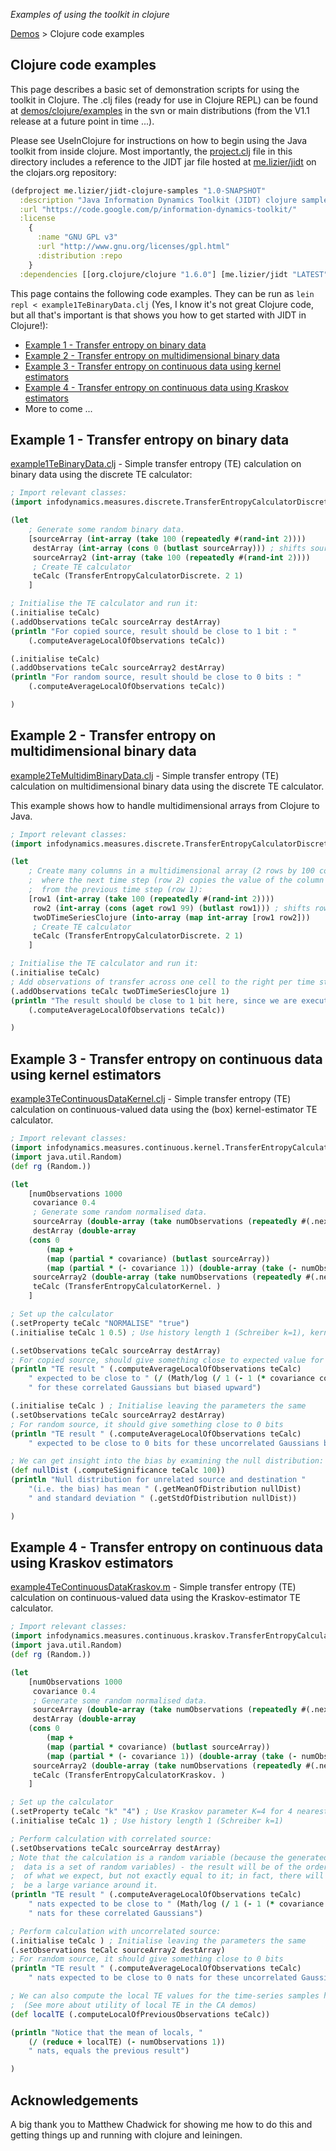 _Examples of using the toolkit in clojure_

[Demos](Demos) > Clojure code examples

## Clojure code examples

This page describes a basic set of demonstration scripts for using the toolkit in Clojure. The .clj files (ready for use in Clojure REPL) can be found at [demos/clojure/examples](../blob/master/demos/clojure/examples) in the svn or main distributions (from the V1.1 release at a future point in time ...).

Please see UseInClojure for instructions on how to begin using the Java toolkit from inside clojure. Most importantly, the [project.clj](../blob/master/demos/clojure/examples/project.clj) file in this directory includes a reference to the JIDT jar file hosted at [me.lizier/jidt](https://clojars.org/me.lizier/jidt) on the clojars.org repository:

```clojure
(defproject me.lizier/jidt-clojure-samples "1.0-SNAPSHOT"
  :description "Java Information Dynamics Toolkit (JIDT) clojure samples"
  :url "https://code.google.com/p/information-dynamics-toolkit/"
  :license
    {
      :name "GNU GPL v3"
      :url "http://www.gnu.org/licenses/gpl.html"
      :distribution :repo
    }
  :dependencies [[org.clojure/clojure "1.6.0"] [me.lizier/jidt "LATEST"] ])
```

This page contains the following code examples. They can be run as `lein repl < example1TeBinaryData.clj` (Yes, I know it's not great Clojure code, but all that's important is that shows you how to get started with JIDT in Clojure!):
  * [Example 1 - Transfer entropy on binary data](#example-1---transfer-entropy-on-binary-data)
  * [Example 2 - Transfer entropy on multidimensional binary data](#example-2---transfer-entropy-on-multidimensional-binary-data)
  * [Example 3 - Transfer entropy on continuous data using kernel estimators](#example-3---transfer-entropy-on-continuous-data-using-kernel-estimators)
  * [Example 4 - Transfer entropy on continuous data using Kraskov estimators](#example-4---transfer-entropy-on-continuous-data-using-kraskov-estimators)
  * More to come ...

## Example 1 - Transfer entropy on binary data

[example1TeBinaryData.clj](../blob/master/demos/octave/example1TeBinaryData.clj) - Simple transfer entropy (TE) calculation on binary data using the discrete TE calculator:

```clojure
; Import relevant classes:
(import infodynamics.measures.discrete.TransferEntropyCalculatorDiscrete)

(let
    ; Generate some random binary data.
    [sourceArray (int-array (take 100 (repeatedly #(rand-int 2))))
     destArray (int-array (cons 0 (butlast sourceArray))) ; shifts sourceArray by 1
     sourceArray2 (int-array (take 100 (repeatedly #(rand-int 2))))
     ; Create TE calculator
     teCalc (TransferEntropyCalculatorDiscrete. 2 1)
    ]

; Initialise the TE calculator and run it:
(.initialise teCalc)
(.addObservations teCalc sourceArray destArray)
(println "For copied source, result should be close to 1 bit : "
	(.computeAverageLocalOfObservations teCalc))

(.initialise teCalc)
(.addObservations teCalc sourceArray2 destArray)
(println "For random source, result should be close to 0 bits : "
	(.computeAverageLocalOfObservations teCalc))

)
```

## Example 2 - Transfer entropy on multidimensional binary data

[example2TeMultidimBinaryData.clj](../blob/master/demos/clojure/examples/example2TeMultidimBinaryData.clj) - Simple transfer entropy (TE) calculation on multidimensional binary data using the discrete TE calculator.

This example shows how to handle multidimensional arrays from Clojure to Java.

```clojure
; Import relevant classes:
(import infodynamics.measures.discrete.TransferEntropyCalculatorDiscrete)

(let
    ; Create many columns in a multidimensional array (2 rows by 100 columns),
    ;  where the next time step (row 2) copies the value of the column on the left
    ;  from the previous time step (row 1):
    [row1 (int-array (take 100 (repeatedly #(rand-int 2))))
     row2 (int-array (cons (aget row1 99) (butlast row1))) ; shifts row1 by 1
     twoDTimeSeriesClojure (into-array (map int-array [row1 row2]))
     ; Create TE calculator
     teCalc (TransferEntropyCalculatorDiscrete. 2 1)
    ]

; Initialise the TE calculator and run it:
(.initialise teCalc)
; Add observations of transfer across one cell to the right per time step:
(.addObservations teCalc twoDTimeSeriesClojure 1)
(println "The result should be close to 1 bit here, since we are executing copy operations of what is effectively a random bit to each cell here:"
	(.computeAverageLocalOfObservations teCalc))

)
```

## Example 3 - Transfer entropy on continuous data using kernel estimators

[example3TeContinuousDataKernel.clj](../blob/master/demos/clojure/examples/example3TeContinuousDataKernel.clj) - Simple transfer entropy (TE) calculation on continuous-valued data using the (box) kernel-estimator TE calculator.

```clojure
; Import relevant classes:
(import infodynamics.measures.continuous.kernel.TransferEntropyCalculatorKernel)
(import java.util.Random)
(def rg (Random.))

(let
    [numObservations 1000
     covariance 0.4
     ; Generate some random normalised data.
     sourceArray (double-array (take numObservations (repeatedly #(.nextGaussian rg))))
     destArray (double-array
	(cons 0
	    (map +
		(map (partial * covariance) (butlast sourceArray))
		(map (partial * (- covariance 1)) (double-array (take (- numObservations 1) (repeatedly #(.nextGaussian rg))))) )))
     sourceArray2 (double-array (take numObservations (repeatedly #(.nextGaussian rg))))
     teCalc (TransferEntropyCalculatorKernel. )
    ]

; Set up the calculator
(.setProperty teCalc "NORMALISE" "true")
(.initialise teCalc 1 0.5) ; Use history length 1 (Schreiber k=1), kernel width of 0.5 normalised units

(.setObservations teCalc sourceArray destArray)
; For copied source, should give something close to expected value for correlated Gaussians:
(println "TE result " (.computeAverageLocalOfObservations teCalc)
	" expected to be close to " (/ (Math/log (/ 1 (- 1 (* covariance covariance)))) (Math/log 2))
	" for these correlated Gaussians but biased upward")

(.initialise teCalc ) ; Initialise leaving the parameters the same
(.setObservations teCalc sourceArray2 destArray)
; For random source, it should give something close to 0 bits
(println "TE result " (.computeAverageLocalOfObservations teCalc)
	" expected to be close to 0 bits for these uncorrelated Gaussians but will be biased upward")

; We can get insight into the bias by examining the null distribution:
(def nullDist (.computeSignificance teCalc 100))
(println "Null distribution for unrelated source and destination "
	"(i.e. the bias) has mean " (.getMeanOfDistribution nullDist)
	" and standard deviation " (.getStdOfDistribution nullDist))

)
```

## Example 4 - Transfer entropy on continuous data using Kraskov estimators

[example4TeContinuousDataKraskov.m](../blob/master/demos/octave/example4TeContinuousDataKraskov.m) - Simple transfer entropy (TE) calculation on continuous-valued data using the Kraskov-estimator TE calculator.

```clojure
; Import relevant classes:
(import infodynamics.measures.continuous.kraskov.TransferEntropyCalculatorKraskov)
(import java.util.Random)
(def rg (Random.))

(let
    [numObservations 1000
     covariance 0.4
     ; Generate some random normalised data.
     sourceArray (double-array (take numObservations (repeatedly #(.nextGaussian rg))))
     destArray (double-array
	(cons 0
	    (map +
		(map (partial * covariance) (butlast sourceArray))
		(map (partial * (- covariance 1)) (double-array (take (- numObservations 1) (repeatedly #(.nextGaussian rg))))) )))
     sourceArray2 (double-array (take numObservations (repeatedly #(.nextGaussian rg))))
     teCalc (TransferEntropyCalculatorKraskov. )
    ]

; Set up the calculator
(.setProperty teCalc "k" "4") ; Use Kraskov parameter K=4 for 4 nearest points
(.initialise teCalc 1) ; Use history length 1 (Schreiber k=1)

; Perform calculation with correlated source:
(.setObservations teCalc sourceArray destArray)
; Note that the calculation is a random variable (because the generated
;  data is a set of random variables) - the result will be of the order
;  of what we expect, but not exactly equal to it; in fact, there will
;  be a large variance around it.
(println "TE result " (.computeAverageLocalOfObservations teCalc)
	" nats expected to be close to " (Math/log (/ 1 (- 1 (* covariance covariance))))
	" nats for these correlated Gaussians")

; Perform calculation with uncorrelated source:
(.initialise teCalc ) ; Initialise leaving the parameters the same
(.setObservations teCalc sourceArray2 destArray)
; For random source, it should give something close to 0 bits
(println "TE result " (.computeAverageLocalOfObservations teCalc)
	" nats expected to be close to 0 nats for these uncorrelated Gaussians")

; We can also compute the local TE values for the time-series samples here:
;  (See more about utility of local TE in the CA demos)
(def localTE (.computeLocalOfPreviousObservations teCalc))

(println "Notice that the mean of locals, "
	(/ (reduce + localTE) (- numObservations 1))
	" nats, equals the previous result")

)
```

## Acknowledgements

A big thank you to Matthew Chadwick for showing me how to do this and getting things up and running with clojure and leiningen.